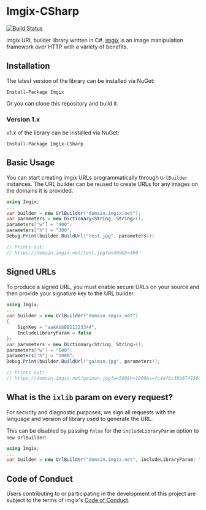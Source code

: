 # Imgix-CSharp

[![Build Status](https://travis-ci.org/imgix/Imgix-CSharp.svg?branch=master)](https://travis-ci.org/imgix/Imgix-CSharp)

imgix URL builder library written in C#. [imgix](http://www.imgix.com/) is an image manipulation framework over HTTP with a variety of benefits.

## Installation
The latest version of the library can be installed via NuGet:

    Install-Package Imgix

Or you can clone this repository and build it.

### Version 1.x

v1.x of the library can be installed via NuGet:

    Install-Package Imgix-CSharp


## Basic Usage

You can start creating imgix URLs programmatically through `UrlBuilder` instances. The URL builder can be reused to create URLs for any images on the domains it is provided.

```csharp
using Imgix;
...
var builder = new UrlBuilder("domain.imgix.net");
var parameters = new Dictionary<String, String>();
parameters["w"] = "400";
parameters["h"] = "300";
Debug.Print(builder.BuildUrl("test.jpg", parameters));

// Prints out:
// https://domain.imgix.net/test.jpg?w=400&h=300
```

## Signed URLs

To produce a signed URL, you must enable secure URLs on your source and then provide your signature key to the URL builder.

```csharp
using Imgix;
...
var builder = new UrlBuilder("domain.imgix.net")
{
    SignKey = "aaAAbbBB11223344",
    IncludeLibraryParam = false
};
var parameters = new Dictionary<String, String>();
parameters["w"] = "500";
parameters["h"] = "1000";
Debug.Print(builder.BuildUrl("gaiman.jpg", parameters));

// Prints out:
// https://domain.imgix.net/gaiman.jpg?w=500&h=1000&s=fc4afbc39b6741560717142aeada876c
```

## What is the `ixlib` param on every request?

For security and diagnostic purposes, we sign all requests with the language and version of library used to generate the URL.

This can be disabled by passing `false` for the `includeLibraryParam` option to `new UrlBuilder`:

```csharp
using Imgix;
...
var builder = new UrlBuilder("domain.imgix.net", includeLibraryParam: false);
```

## Code of Conduct
Users contributing to or participating in the development of this project are subject to the terms of imgix's [Code of Conduct](https://github.com/imgix/code-of-conduct).
